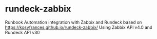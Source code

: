 # rundeck-zabbix
Runbook Automation integration with Zabbix and Rundeck based on https://kosyfrances.github.io/rundeck-zabbix/
Using Zabbix API v4.0 and Rundeck API v30
